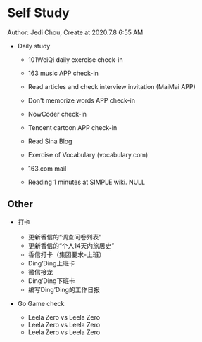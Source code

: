 # Self Study

Author: Jedi Chou, Create at 2020.7.8 6:55 AM

* Daily study
  * 101WeiQi daily exercise check-in
  * 163 music APP check-in
  * Read articles and check interview invitation (MaiMai APP)
  * Don't memorize words APP check-in
  * NowCoder check-in
  * Tencent cartoon APP check-in
  * Read Sina Blog
  * Exercise of Vocabulary (vocabulary.com)

  * 163.com mail
  * Reading 1 minutes at SIMPLE wiki. NULL

## Other

* 打卡
  * 更新香信的“调查问卷列表”
  * 更新香信的“个人14天内旅居史”
  * 香信打卡（集团要求-上班）
  * Ding’Ding上班卡
  * 微信接龙
  * Ding’Ding下班卡
  * 编写Ding’Ding的工作日报

* Go Game check
  * Leela Zero vs Leela Zero
  * Leela Zero vs Leela Zero
  * Leela Zero vs Leela Zero
